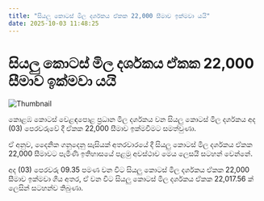 ```yaml
---
title: "සියලු කොටස් මිල දර්ශකය ඒකක 22,000 සීමාව ඉක්මවා යයි"
date: 2025-10-03 11:48:25
---
```


# සියලු කොටස් මිල දර්ශකය ඒකක 22,000 සීමාව ඉක්මවා යයි

![Thumbnail](https://helakuru.sgp1.cdn.digitaloceanspaces.com/esana/images/lib/cse-stock.jpg)

කොළඹ කොටස් වෙළඳපොළ ප්‍රධාන මිල දර්ශකය වන සියලු කොටස් මිල දර්ශකය අද (03) පෙරවරුවේ දී ඒකක 22,000 සීමාව ඉක්මවීමට සමත්වුණා.

ඒ අනුව, දෛනික ගනුදෙනු සැසියක් අතරවාරයේ දී සියලු කොටස් මිල දර්ශකය ඒකක 22,000 සීමාවට පැමිණි ඉතිහාසයේ පළමු අවස්ථාව මෙය ලෙසයි සටහන් වෙන්නේ.

අද (03) පෙරවරු 09.35 පමණ වන විට සියලු කොටස් මිල දර්ශකය ඒකක 22,000 සීමාව ඉක්මවා ගිය අතර, ඒ වන විට සියලු කොටස් මිල දර්ශකය ඒකක 22,017.56 ක් ලෙසින් සටහන්ව තිබුණා.

